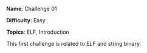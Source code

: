**Name**: Challenge 01

**Difficulty**: Easy

**Topics**: ELF, Introduction

This first challenge is related to ELF and string binary.
